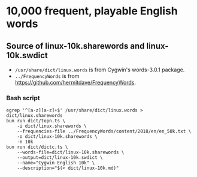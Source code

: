 # 10,000 frequent, playable English words

## Source of linux-10k.sharewords and linux-10k.swdict

* `/usr/share/dict/linux.words` is from Cygwin's words-3.0.1 package.
* `../FrequencyWords` is from https://github.com/hermitdave/FrequencyWords.

### Bash script

```shell
egrep '^[a-z][a-z]+$' /usr/share/dict/linux.words > dict/linux.sharewords
bun run dict/topn.ts \
    -i dict/linux.sharewords \
    --frequencies-file ../FrequencyWords/content/2018/en/en_50k.txt \
    -o dict/linux-10k.sharewords \
    -n 10k
bun run dict/dictc.ts \
    --words-file=dict/linux-10k.sharewords \
    --output=dict/linux-10k.swdict \
    --name="Cygwin English 10k" \
    --description="$(< dict/linux-10k.md)"
```
